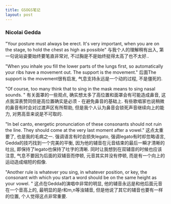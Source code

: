 ```yaml
---
title: GSOGS笔记
layout: post
---
```


### Nicolai Gedda

"Your posture must always be erect. It's very important, when you are on the stage, to hold the chest as high as possible"
与我个人的理解稍有出入, 第一句说站姿要始终要笔直非常对, 不过胸是不是始终挺得太高了也不太好..

"When you inhale you fill the lower parts of the lungs first, so automatically your ribs have a movement out. The support is the movement."
后面The support is the movement很有启发, 气息支持永远是一个动的过程, 不是僵死的.

"Of course, too many think that to sing in the mask means to sing nasal sounds. "
有关面罩的一些观点, 确实想太多了高位置和面罩会有可能造成鼻音, 这点我深表赞同但是高位置确实是必须 - 在避免鼻音的基础上. 有些歌唱家也说稍微的鼻音有时会对过渡声区有所帮助, 但是我个人认为鼻音会锁死声音继续向上的能力, 对男高音来说是不可取的. 

"In bel canto, energetic pronunciation of these consonants should not ruin the line. They should come at the very last moment after a vowel."
这点太重要了, 也是我的毛病之一. 强调语言有时会损失legato, 强调legato有时却忽略语言, Gedda的技巧找到一个完美的平衡, 因为他的辅音在元音结束的最后一瞬才清晰的吐出, 即保持了legato也保持了吐字的清晰. 同时让我想到在双辅音的时候也应该注意, 气息不要因为后面的双辅音而停顿, 元音其实并没有停顿, 而是有一个向上的运动造成缩短的假像.

"Another rule is whatever you sing, in whatever position, or key, the consonant with which you start a word should be on the same height as your vowel. "
这点在Gedda的演唱中非常的明显, 他的辅音永远是和他后面元音在一个音高上的, 最明显的是r和m,n等浊辅音, 但是他说了其它的辅音也要有一样的位置, 个人觉得这点非常重要.

